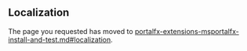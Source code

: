 ## Localization

The page you requested has moved to [portalfx-extensions-msportalfx-install-and-test.md#localization](portalfx-extensions-msportalfx-install-and-test.md#localization).
